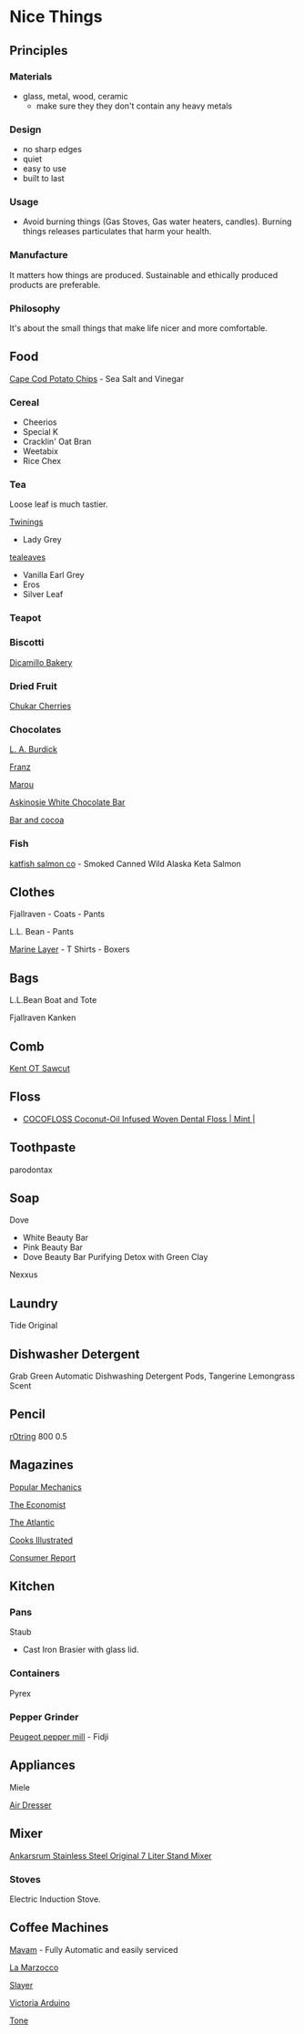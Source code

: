 # Nice Things

## Principles

### Materials

- glass, metal, wood, ceramic
    - make sure they they don't contain any heavy metals

### Design

- no sharp edges
- quiet
- easy to use
- built to last

### Usage

- Avoid burning things (Gas Stoves, Gas water heaters, candles). Burning things releases particulates that harm your health.

### Manufacture

It matters how things are produced. Sustainable and ethically produced products are preferable.

### Philosophy

It's about the small things that make life nicer and more comfortable.

## Food

[Cape Cod Potato Chips](https://www.capecodchips.com/)
    - Sea Salt and Vinegar

### Cereal

- Cheerios
- Special K
- Cracklin' Oat Bran
- Weetabix
- Rice Chex


### Tea

Loose leaf is much tastier.

[Twinings](https://twiningsusa.com/)

- Lady Grey

[tealeaves](https://www.tealeaves.com/)

- Vanilla Earl Grey
- Eros
- Silver Leaf

### Teapot


### Biscotti

[Dicamillo Bakery](https://www.dicamillobakery.com/)

### Dried Fruit

[Chukar Cherries](https://www.chukar.com/)

### Chocolates

[L. A. Burdick](https://www.burdickchocolate.com/)

[Franz](https://frans.com/)

[Marou](https://marouchocolate.com/)

[Askinosie White Chocolate Bar](https://askinosie.com/collections/white-chocolate-bars)

[Bar and cocoa](https://barandcocoa.com/)

### Fish

[katfish salmon co](www.katfishsalmonco.com)
    - Smoked Canned Wild Alaska Keta Salmon

## Clothes

Fjallraven
    - Coats
    - Pants

L.L. Bean
    - Pants

[Marine Layer](https://www.marinelayer.com/)
    - T Shirts
    - Boxers

## Bags

L.L.Bean Boat and Tote

Fjallraven Kanken

## Comb

[Kent OT Sawcut](https://kentbrushes.com/collections/handmade-combs)

## Floss

- [COCOFLOSS Coconut-Oil Infused Woven Dental Floss | Mint |](https://cocofloss.com/)

## Toothpaste

parodontax

## Soap

Dove

- White Beauty Bar
- Pink Beauty Bar
- Dove Beauty Bar Purifying Detox with Green Clay

Nexxus

## Laundry

Tide Original

## Dishwasher Detergent

Grab Green Automatic Dishwashing Detergent Pods, Tangerine Lemongrass Scent

## Pencil

[rOtring](https://www.rotring.com/) 800 0.5

## Magazines

[Popular Mechanics](https://www.popularmechanics.com/)

[The Economist](https://www.economist.com/)

[The Atlantic](https://www.theatlantic.com/)

[Cooks Illustrated](https://www.cooksillustrated.com/)

[Consumer Report](https://www.consumerreports.org/)


## Kitchen

### Pans

Staub 

- Cast Iron Brasier with glass lid.

### Containers

Pyrex

### Pepper Grinder

[Peugeot pepper mill](https://us.peugeot-saveurs.com/en_us/pepper-mills)
    - Fidji

## Appliances

Miele

[Air Dresser](https://www.samsung.com/us/air-dresser)

## Mixer

[Ankarsrum Stainless Steel Original 7 Liter Stand Mixer](https://www.ankarsrum.com/us/)

### Stoves

Electric Induction Stove.

## Coffee Machines

[Mavam](https://www.mavamespresso.com/)
    - Fully Automatic and easily serviced

[La Marzocco](https://www.lamarzoccousa.com/)

[Slayer](https://slayerespresso.com/)

[Victoria Arduino](https://www.victoriaarduino.com/)

[Tone](https://tone-swiss.com/)